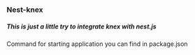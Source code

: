 ### Nest-knex

##### This is just a little try to integrate knex with nest.js

Command for starting application you can find in package.json